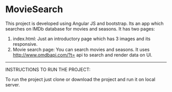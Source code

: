 # MovieSearch


This project is developed using Angular JS and bootstrap. Its an app which searches on IMDb database for movies and seasons. It has two pages:

1. index.html: Just an introductory page which has 3 images and its responsive.
2. Movie search page: You can search movies and seasons. It uses http://www.omdbapi.com/?t= api to search and render data on UI.

*****************************************************************************************************************************************

INSTRUCTIONS TO RUN THE PROJECT:

To run the project just clone or download the project and run it on local server. 
